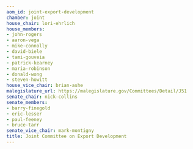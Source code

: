 ```yaml
---
aom_id: joint-export-development
chamber: joint
house_chair: lori-ehrlich
house_members:
- john-rogers
- aaron-vega
- mike-connolly
- david-biele
- tami-gouveia
- patrick-kearney
- maria-robinson
- donald-wong
- steven-howitt
house_vice_chair: brian-ashe
malegislature_url: https://malegislature.gov/Committees/Detail/J51
senate_chair: nick-collins
senate_members:
- barry-finegold
- eric-lesser
- paul-feeney
- bruce-tarr
senate_vice_chair: mark-montigny
title: Joint Committee on Export Development
---
```

